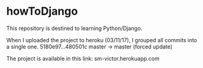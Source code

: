 # howToDjango
This repository is destined to learning Python/Django.

When I uploaded the project to heroku (03/11/17), I grouped all commits into a single one.
5180e97...480501c master -> master (forced update)

The project is available in this link: sm-victor.herokuapp.com
